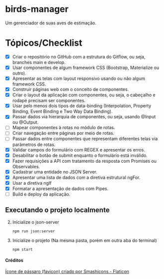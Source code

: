 # birds-manager
Um gerenciador de suas aves de estimação.


# Tópicos/Checklist

- [x] Criar o repositório no GitHub com a estrutura do Gitflow, ou seja, branches main e develop.
- [x] Usar componentes de algum framework CSS (Bootstrap, Materialize ou outro).
- [x] Apresentar as telas com layout responsivo usando ou não algum framework CSS.
- [x] Construir páginas web com o conceito de componentes. 
- [x] Criar o layout da aplicação com componentes, ou seja, o cabeçalho e rodapé precisam ser componentes.
- [x] Usar pelo menos dois tipos de data-binding (Interpolation, Property Binding, Event Binding e Two Way Data Binding).
- [x] Passar dados via hierarquia de componentes, ou seja, usando @Input ou @Output.
- [ ] Mapear componentes à rotas no módulo de rotas.
- [ ] Criar navegação entre páginas por meio de rotas.
- [ ] Passar dados entre componentes que representam diferentes telas via parâmetros de rotas. 
- [x] Validar campos do formulário com REGEX e apresentar os erros.
- [x] Desabilitar o botão de submit enquanto o formulário está inválido.
- [x] Fazer requisições a API com tratamento da resposta com Promises ou Observables.
- [x] Cadastrar uma entidade no JSON Server.
- [x] Apresentar uma lista de dados com a diretiva estrutural ngFor.
- [x] Usar a diretiva ngIf
- [x] Formatar a apresentação de dados com Pipes.
- [ ] Build e deploy da aplicação.

## Executando o projeto localmente
 
2. Inicialize o json-server
    ```
    npm run json:server
    ```

3. Inicialize o projeto
    (Na mesma pasta, porém em outra aba do terminal)
    ```
    npm start
    ```

#### Créditos

<a href="https://www.flaticon.com/free-icons/bird" title="bird icons">Ícone de pássaro (favicon) criado por Smashicons - Flaticon</a>